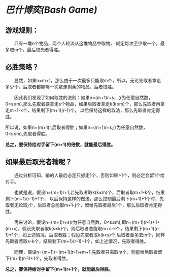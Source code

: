 # ***巴什博奕(Bash Game)***

## 游戏规则：

　　只有一堆n个物品，两个人轮流从这堆物品中取物， 规定每次至少取一个，最多取m个。最后取光者得胜。

## 必胜策略？

　　显然，如果n=m+1，那么由于一次最多只能取m个，所以，无论先取者拿走多少个，后取者都能够一次拿走剩余的物品，后者取胜。

　　因此我们发现了如何取胜的法则：如果n=(m+1)r+s，(r为任意自然数，0<s≤m),那么先取者要拿走s个物品，如果后取者拿走k(k≤m)个，那么先取者再拿走m+1-k个，结果剩下(m+1)(r-1)个，
以后保持这样的取法，那么先取者肯定得胜。

所以说，如果n=(m+1)r,后取者得胜；如果n=(m+1)r+s,(r为任意自然数，0<s≤m),先取者得胜。

**总之，要保持给对手留下(m+1)的倍数，就能最后得胜。**

## 如果最后取光者输呢？

　　通过分析可知，输的人最后必定只抓走1个，否则如果>1个，则必定会留1个给对手。

　　也就是说，假设n=(m+1)r+1,若先取者取k(k≤m)个，后取者取m+1-k个，结果剩下(m+1)(r-1)+1个，
以后保持这样的做法，那么控制最后剩下(m+1)+1个时，先取者无论取j个，后取者总能取m+1-j个，留给先取者最后1个，那么后取者肯定得胜。

　　再来讨论，假设n=(m+1)r+s(r为任意自然数，0<s≤m),即n=(m+1)(r-1)+1+(m+s)，假设先取者取k(s≤k)个，则后取者总能取m+s-k个，结果剩下(m+1)(r-1)+1个，如上述情况，后取者胜；假设先取者取k(k<s)个,后取者至多去m个，同样先取者若取s-k个，结果剩下(m+1)(r-1)+1个，如上述情况，先取者得胜。

　　同理，假设n=(m+1)r=(m+1)(r-1)+m+1,先取者只需取m个，则能给后取者留下(m+1)(r-1)+1个，先取者得胜。

**总之，要保持给对手留下(m+1)r+1个，就能最后得胜。**